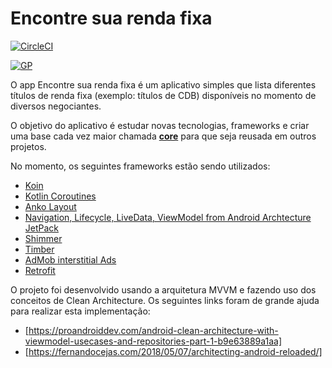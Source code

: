 # Encontre sua renda fixa

[![CircleCI](https://circleci.com/gh/lucasselani/renda-fixa.svg?style=svg)](https://circleci.com/gh/lucasselani/renda-fixa)

[![GP](https://play.google.com/intl/en_us/badges/images/generic/en_badge_web_generic.png)](https://play.google.com/store/apps/details?id=com.lambreta.rendafixa&pcampaignid=MKT-Other-global-all-co-prtnr-py-PartBadge-Mar2515-1')

O app Encontre sua renda fixa é um aplicativo simples que lista diferentes títulos de renda fixa (exemplo: títulos de CDB) disponíveis no momento de diversos negociantes.

O objetivo do aplicativo é estudar novas tecnologias, frameworks e criar uma base cada vez maior chamada [**core**](https://github.com/lucasselani/renda-fixa/tree/master/app/src/main/java/com/lambreta/rendafixa/core) para que seja reusada em outros projetos.

No momento, os seguintes frameworks estão sendo utilizados:
  - [Koin](https://insert-koin.io/)
  - [Kotlin Coroutines](https://kotlinlang.org/docs/reference/coroutines-overview.html)
  - [Anko Layout](https://github.com/Kotlin/anko/wiki/Anko-Layouts)
  - [Navigation, Lifecycle, LiveData, ViewModel from Android Archtecture JetPack](https://developer.android.com/topic/libraries/architecture/)
  - [Shimmer](https://github.com/facebook/shimmer-android)
  - [Timber](https://github.com/JakeWharton/timber)
  - [AdMob interstitial Ads](https://developers.google.com/admob/android/interstitial)
  - [Retrofit](https://square.github.io/retrofit/)
  
O projeto foi desenvolvido usando a arquitetura MVVM e fazendo uso dos conceitos de Clean Architecture. Os seguintes links foram de grande ajuda para realizar esta implementação:
  - [https://proandroiddev.com/android-clean-architecture-with-viewmodel-usecases-and-repositories-part-1-b9e63889a1aa]
  - [https://fernandocejas.com/2018/05/07/architecting-android-reloaded/]
